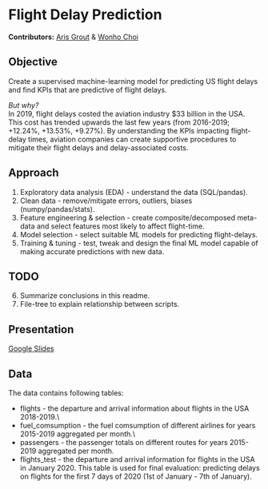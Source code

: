 # Flight Delay Prediction
**Contributors:** [Aris Grout](https://github.com/arisgrout) & [Wonho Choi](https://github.com/Wonhochoi123)

## Objective
Create a supervised machine-learning model for predicting US flight delays and find KPIs that are predictive of flight delays.

*But why?*\
In 2019, flight delays costed the aviation industry $33 billion in the USA. This cost has trended upwards the last few years (from 2016-2019; +12.24%, +13.53%, +9.27%). By understanding the KPIs impacting flight-delay times, aviation companies can create supportive procedures to mitigate their flight delays and delay-associated costs.

## Approach
1. Exploratory data analysis (EDA) - understand the data (SQL/pandas).
2. Clean data - remove/mitigate errors, outliers, biases (numpy/pandas/stats).
3. Feature engineering & selection - create composite/decomposed meta-data and select features most likely to affect flight-time.
4. Model selection - select suitable ML models for predicting flight-delays.
5. Training & tuning - test, tweak and design the final ML model capable of making accurate predictions with new data.

## TODO
6. Summarize conclusions in this readme.
7. File-tree to explain relationship between scripts.

## Presentation
[Google Slides](https://docs.google.com/presentation/d/1AqPuf7cTp_LwFIrEDJatkQh8GtNO-lg3sR-FjtBLZY8/edit?usp=sharing)

## Data
The data contains following tables:
* flights - the departure and arrival information about flights in the USA 2018-2019.\
* fuel_comsumption - the fuel comsumption of different airlines for years 2015-2019 aggregated per month.\
* passengers - the passenger totals on different routes for years 2015-2019 aggregated per month.
* flights_test - the departure and arrival information for flights in the USA in January 2020. This table is used for final evaluation: predicting delays on flights for the first 7 days of 2020 (1st of January - 7th of January).
